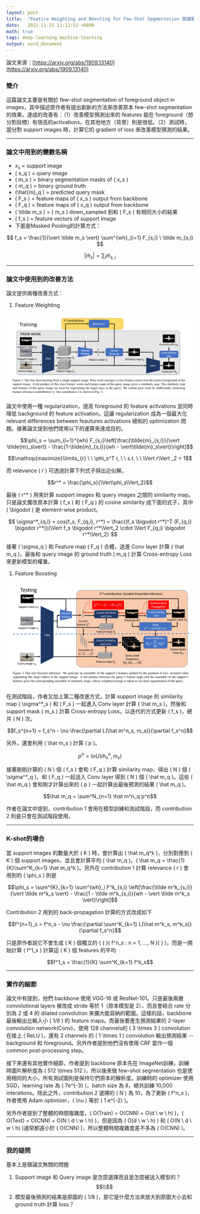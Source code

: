 ```yaml
---
layout: post  
title:  "Featire Weighting and Boosting for Few-Shot Segmentation 閱讀筆記"  
date:   2021-11-21 11:12:53 +0800  
math: true
tags: deep-learning machine-learning
output: word_document
---
```


論文來源：[https://arxiv.org/abs/1909.13140](https://arxiv.org/abs/1909.13140)

### 簡介

這篇論文主要是有關於 few-shot segmentation of foreground object in images，其中描述原作者有提出創新的方法來改善原本 few-shot segmentation 的效果。達成的改善有：（1）改善模型預測出來的 features 能在 foreground（想分割目標）有很高的activations，在其他地方（背景）則是很低。（2）測試時，當分割 support images 時，計算它的 gradient of loss 來改善模型預測的結果。

 - - -

### 論文中用到的變數名稱

* $x_s$ = support image
* \( x_q \) = query image
* \( m_s \) = binary segmentation masks of \( x_s \) 
* \( m_q \) = binary ground truth
* \(\hat{m}_q \) = predicted query mask
* \( F_s \) = feature maps of \( x_s \) output from backbone
* \( F_q \) = feature maps of \( x_q \) output from backbone
* \( \tilde m_s \) = \( m_s \) down_sampled 到和 \( F_s \) 有相同大小的結果 
* \( f_s \) = feature vectors of support image
* 下面是Masked Pooling的計算方式：
  
$$ f_s = \frac{1}{\vert \tilde m_s \vert} \sum^{wh}_{i=1} F_{s,i} \ \tilde m_{s,i} $$

$$ \vert \tilde m_s \vert = \sum_i \tilde m_{s,i} $$

 - - -

### 論文中使用到的改善方法

論文提供兩種改善方式：

1. Feature Weighting

![](../images/few-shot-contribution1.png)
   
論文中使用一種 regularization，提高 foreground 的 feature activations 並同時降低 background 的 feature activation。這讓 regularization 成為一個最大化 relevant differences between feautures activations 總和的 optimization 問題。接著論文提到他們使用以下的運算來達成目的。
   
$$\phi_s = \sum_{i=1}^{wh} F_{s,i}\left[\frac{\tilde{m}_{s,i}}{\vert \tilde{m}_s\vert} - \frac{1-\tilde{m}_{s,i}}{wh - \vert\tilde{m}_s\vert}\right]$$

$$\mathop{maximize}\limits_{r} \ \  \phi_s^T r, \ \ s.t. \ \ \Vert r\Vert _2 = 1$$

而 relevance \( r \) 可透過計算下列式子得出近似解。

$$r^* = \frac{\phi_s}{\Vert\phi_s\Vert_2}$$

最後 \( r^* \) 用來計算 support images 和 query images 之間的 similarity map。只是論文魔改原本計算 \( f_s \) 和 \( F_q \) 的 cosine similarity 成下面的式子，其中 \( \bigodot \) 是 element-wise product。

$$ \sigma^*_{q,i} = cos(f_s, F_{q,i}, r^*) = \frac{(f_s \bigodot r^*)^T (F_{q,i} \bigodot r^*)}{\Vert f_s \bigodot r^*\Vert_2 \cdot \Vert F_{q,i} \bigodot r^*\Vert_2} $$

接著 \( \sigma_q \) 和 Feature map \( F_q \) 合體，送進 Conv layer 計算 \( \hat m_q \)，最後和 query image 的 ground truth \( m_q \) 計算 Cross-entropy Loss 來更新模型的權重。

1. Feature Boosting

![](../images/few-shot-contribution2.png)

在測試階段，作者又加上第二種改進方式，計算 support image 的 similarity map \( \sigma^*_s \) 和 \( F_s \) 一起進入 Conv layer 計算 \( \hat m_s \)，然後和 support mask \( m_s \) 計算 Cross-entropy Loss，以迭代的方式更新 \( f_s \)，總共 \( N \) 次。

$$f_s^{n+1} = f_s^n - \nu \frac{\partial L(\hat m^n_s, m_s)}{\partial f_s^n}$$

另外，還會利用 \( \hat m_s \) 計算 \( p \)。

$$p^n = IoU(\hat m_s^n, m_s)$$

接著剛剛計算的 \( N \) 個 \( f_s \) 會和 \( F_q \) 計算 similarity map，得出 \( N \) 個 \( \sigma^*_q \)，和 \( F_q \) 一起送入 Conv layer 得到 \( N \) 個 \( \hat m_q \)。這些 \( \hat m_q \) 會和剛才計算出來的 \( p \) 一起計算出最後預測的結果 \( \hat m_q \)。

$$\hat m_q = \sum^N_{n=1} \hat m^n_q p^n$$

作者在論文中提到，contribution 1 會用在模型訓練和測試階段，而 contribution 2 則是只會在測試階段使用。

---

### K-shot的場合

當 support images 的數量大於 \( K \) 時，會計算出 \( \hat m_q^k \)，分別對應到 \( K \) 個 support images，並且會計算平均 \( \hat m_q \)，\( \hat m_q = \frac{1}{K}\sum^K_{k=1} \hat m_q^k \)。另外在 contribution 1 計算 relevance \( r \) 會用到的 \( \phi_s \) 則是

$$\phi_s = \sum^{K}_{k=1} \sum^{wh}_i F^k_{s,i} \left[\frac{\tilde m^k_{s,i}}{\vert \tilde m^k_s  \vert} - \frac{1 - \tilde m^k_{s,i}}{wh - \vert \tilde m^k_s \vert}\right]$$

Contribution 2 用到的 back-propagation 計算的方式改成如下

$$f^{n+1}_s = f^n_s - \nu \frac{\partial \sum^K_{k=1}  L(\hat m^k_s, m^k_s)}{\partial f_s^n}$$

只是原作者說它不會生成 \( K \) 個獨立的 \( \{ \)\( f^n_s : n = 1, ..., N \)\( \} \)，而是一開始計算 \( f^1_s \) 計算這 \( K \) 個 features 的平均

$$f^1_s = \frac{1}{K} \sum^K_{k=1} f^k_s$$

---

 ### 實作的細節

 論文中有提到，他們 backbone 使用 VGG-16 或 ResNet-101。只是最後兩層 convolutional layers 被改成 stride 等於 1（原本模型是 2），而且會結合 rate 分別為 2 或 4 的 dilated convolution 來擴大能容納的範圍。這樣的話，backbone 最後輸出比輸入小 \( 1/8 \) 的 feature maps。而最後要產生預測結果的 2-layer convolution network(Conv)，使用 128 channels的 \( 3 \times 3 \) convolution 在接上 \( ReLU \)，還有 2 channels 的 \( 1 \times 1 \) convolution 輸出預測結果 -- background 和 foreground。另外作者提到他們沒有使用 CRF 當作一個 common post-processing step。

 接下來還有其他實作細節，作者提到 backbone 原本先在 ImageNet訓練，訓練時圖片解析度為 \( 512 \times 512 \)，所以後來做 few-shot segmentation 也是使用相同的大小，所有測試圖則是保持它們原本的解析度。訓練時的 optimizer 使用 SGD，learning rate 為 \( 7e^{-3} \)，batch size 為 8，總共訓練 10,000 interations。除此之外，contribution 2 選擇的 \( N \) 為 10，為了更新 \( f^n_s \)，作者使用 Adam optimizer，\( \nu \) 等於 \( 1 e^{-2} \)。

 另外作者提到了整體的時間複雜度，\( O(Train) = O(CNN) + O(d \ w \ h) \)，\( O(Test) = O(CNN) + O(N \ d \ w \ h) \)，但是因為 \( O(d \ w \ h) \) 和 \( O(N \ d \ w \ h) \)通常都遠小於 \( O(CNN) \)，所以整體時間複雜度差不多為 \( O(CNN) \)。

 ---

 ### 我的疑問
 
 基本上是跟論文無關的問題

 1. Support image 和 Query image 是怎麼選擇而且是怎麼被送入模型的？
 $$\\$$
 2. 模型最後預測的結果是原圖的 \( 1/8 \)，那它是什麼方法來放大到原圖大小去和 ground truth 計算 loss？

